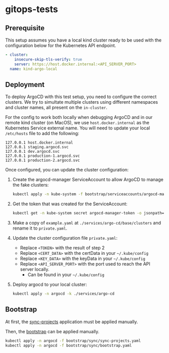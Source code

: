 # gitops-tests

## Prerequisite

This setup assumes you have a local kind cluster ready to be used with the configuration below for the Kubernetes API endpoint.

```yaml
- cluster:
    insecure-skip-tls-verify: true
    server: https://host.docker.internal:<API_SERVER_PORT>
  name: kind-argo-local
```

## Deployment

To deploy ArgoCD with this test setup, you need to configure the correct clusters.
We try to simultate multiple clusters using different namespaces and cluster names, all present on the `in-cluster`.

For the config to work both locally when debugging ArgoCD and in our remote kind cluster (on MacOS),
we use `host.docker.internal` as the Kubernetes Service external name. You will need to update your local `/etc/hosts` file to add
the following:

```
127.0.0.1 host.docker.internal
127.0.0.1 staging.argocd.svc
127.0.0.1 dev.argocd.svc
127.0.0.1 production-1.argocd.svc
127.0.0.1 production-2.argocd.svc
```

Once configured, you can update the cluster configuration:

1. Create the argocd-manager ServiceAccount to allow ArgoCD to manage the fake clusters:

   ```bash
   kubectl apply -n kube-system -f bootstrap/serviceaccounts/argocd-manager.yaml
   ```

1. Get the token that was created for the ServiceAccount:

   ```bash
   kubectl get -n kube-system secret argocd-manager-token -o jsonpath='{.data.token}' | base64 --decode; echo
   ```

1. Make a copy of `example.yaml` at `./services/argo-cd/base/clusters` and rename it to `private.yaml`.

1. Update the cluster configuration file `private.yaml`:
   - Replace `<TOKEN>` with the result of step 2
   - Replace `<CERT_DATA>` with the certData in your `~/.kube/config`
   - Replace `<KEY_DATA>` with the keyData in your `~/.kube/config`
   - Replace `<API_SERVER_PORT>` with the port used to reach the API server locally.
     - Can be found in your `~/.kube/config`

1. Deploy argocd to your local cluster:

   ```bash
   kubectl apply -n argocd -k ./services/argo-cd
   ```

## Bootstrap

At first, the [sync-projects](./bootstrap/sync/sync-projects.yaml) application must be applied manually.

Then, the [bootstrap](./bootstrap/sync/bootstrap.yaml) can be applied manually.

```bash
kubectl apply -n argocd -f bootstrap/sync/sync-projects.yaml
kubectl apply -n argocd -f bootstrap/sync/bootstrap.yaml
```
